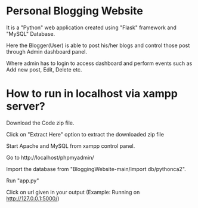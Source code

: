 # Personal Blogging Website
It is a "Python" web application created using "Flask" framework and "MySQL" Database.

 Here the Blogger(User) is able to post his/her blogs and control those post through Admin dashboard panel.
 
 Where admin has to login to access dashboard and perform events such as Add new post, Edit, Delete etc.

# How to run in localhost via xampp server?
  Download the Code zip file.
  
  Click on "Extract Here" option to extract the downloaded zip file
  
  Start Apache and MySQL from xampp control panel.
  
  Go to http://localhost/phpmyadmin/
  
  Import the database from "BloggingWebsite-main/import db/pythonca2".
  
  Run "app.py" 
  
  Click on url given in your output (Example: Running on http://127.0.0.1:5000/) 
